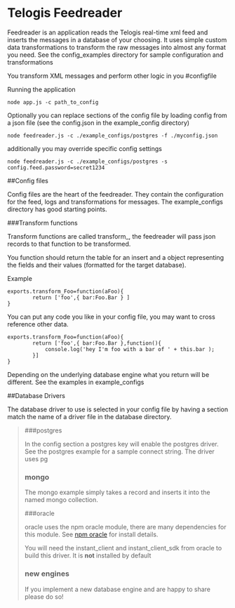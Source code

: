 # Telogis Feedreader

Feedreader is an application reads the Telogis real-time xml feed and inserts the messages in a database of your choosing. It  uses simple custom data transformations to transform the raw messages into almost any format you need. See the config_examples directory for sample configuration and transformations

You transform XML messages and perform other logic in you #configfile

Running the application

	node app.js -c path_to_config

Optionally you can replace sections of the config file by loading config from a json file (see the config.json in the example_config directory)

	node feedreader.js -c ./example_configs/postgres -f ./myconfig.json

additionally you may override specific config settings

	node feedreader.js -c ./example_configs/postgres -s config.feed.password=secret1234

##Config files

Config files are the heart of the feedreader.  They contain the configuration for the feed,  logs and transformations for messages. The example_configs directory has good starting points.

###Transform functions

Transform functions are called transform_<XML NODE NAME>, the feedreader will pass json records to that function to be transformed.

You function should return the table for an insert and a object representing the fields and their values (formatted for the target database).

Example

	exports.transform_Foo=function(aFoo){
			return ['foo',{ bar:Foo.Bar } ]
	}

You can put any code you like in your config file, you may want to cross reference other data.

	exports.transform_Foo=function(aFoo){
			return ['foo',{ bar:Foo.Bar },function(){
				console.log('hey I'm foo with a bar of ' + this.bar ); 
			}]
	}

Depending on the underlying database engine what you return will be different. See the examples in example_configs

##Database Drivers

The database driver to use is selected in your config file by having a section match the name of a driver file in the database directory.

> ###postgres
> 
> In the config section a postgres key will enable the postgres driver. 
> See the postgres example for a sample connect string.  The driver uses
> pg 
> 
> ### mongo
> 
> The mongo example simply takes a record and inserts it into the named
> mongo collection.
> 
> ###oracle
> 
> oracle uses the npm oracle module, there are many dependencies for this module.
> See [npm oracle](https://www.npmjs.com/package/oracle) for install
> details.
> 
> You will need the instant_client and instant_client_sdk from oracle to
> build this driver.  It is **not** installed by default
>
> ### new engines
>
> If you implement a new database engine and are happy to share please do so!


